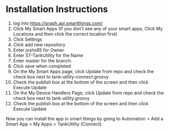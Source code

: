 # Installation Instructions
1. log into https://graph.api.smartthings.com/
2. Click My Smart Apps (If you don't see any of your smart apps, Click My Locations and then click the correct location first)
3. Click Settings
4. Click add new repository
5. Enter joshs85 for Owner
6. Enter ST-TankUtility for the Name
7. Enter master for the branch.
8. Click save when completed
10. On the My Smart Apps page, click Update from repo and check the check box next to tank-utility-connect.groovy
11. Check the publish box at the bottom of the screen and then click Execute Update
12. On the My Device Handlers Page, click Update from repo and check the check box next to tank-utility.groovy
13. Check the publish box at the bottom of the screen and then click Execute Update

Now you can install the app in smart things by going to Automation > Add a Smart App > My Apps > TankUtility (Connect)
